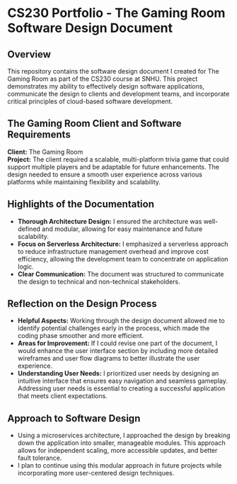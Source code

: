 # CS230 Portfolio - The Gaming Room Software Design Document

## Overview
This repository contains the software design document I created for The Gaming Room as part of the CS230 course at SNHU. This project demonstrates my ability to effectively design software applications, communicate the design to clients and development teams, and incorporate critical principles of cloud-based software development.

## The Gaming Room Client and Software Requirements

**Client:** The Gaming Room  
**Project:** The client required a scalable, multi-platform trivia game that could support multiple players and be adaptable for future enhancements. The design needed to ensure a smooth user experience across various platforms while maintaining flexibility and scalability.

## Highlights of the Documentation
- **Thorough Architecture Design:** I ensured the architecture was well-defined and modular, allowing for easy maintenance and future scalability.
- **Focus on Serverless Architecture:** I emphasized a serverless approach to reduce infrastructure management overhead and improve cost efficiency, allowing the development team to concentrate on application logic.
- **Clear Communication:** The document was structured to communicate the design to technical and non-technical stakeholders.

## Reflection on the Design Process
- **Helpful Aspects:** Working through the design document allowed me to identify potential challenges early in the process, which made the coding phase smoother and more efficient.
- **Areas for Improvement:** If I could revise one part of the document, I would enhance the user interface section by including more detailed wireframes and user flow diagrams to better illustrate the user experience.
- **Understanding User Needs:** I prioritized user needs by designing an intuitive interface that ensures easy navigation and seamless gameplay. Addressing user needs is essential to creating a successful application that meets client expectations.

## Approach to Software Design
- Using a microservices architecture, I approached the design by breaking down the application into smaller, manageable modules. This approach allows for independent scaling, more accessible updates, and better fault tolerance.
- I plan to continue using this modular approach in future projects while incorporating more user-centered design techniques.
